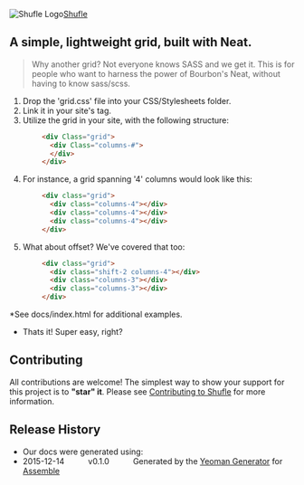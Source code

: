 ![Shufle Logo](https://dl.dropbox.com/s/gxulcwgovoqdq45/shuffle-logo-6.png?dl=0)[Shufle](http://becandoo.github.io/shufle)
## A simple, lightweight grid, built with Neat.

> Why another grid? Not everyone knows SASS and we get it.
>This is for people who want to harness the power of Bourbon's Neat, without having to know sass/scss.


1. Drop the 'grid.css' file into your CSS/Stylesheets folder.
2. Link it in your site's <head> tag.
3. Utilize the grid in your site, with the following structure:

```html
        <div Class="grid">
          <div Class="columns-#">
          </div>
        </div>
```

4. For instance, a grid spanning '4' columns would look like this:

```html
        <div class="grid">
          <div class="columns-4"></div>
          <div class="columns-4"></div>
          <div class="columns-4"></div>
        </div>
```

5. What about offset? We've covered that too:

```html
        <div class="grid">
          <div class="shift-2 columns-4"></div>
          <div class="columns-3"></div>
          <div class="columns-3"></div>
        </div>
```

*See docs/index.html for additional examples.

* Thats it! Super easy, right?

## Contributing
All contributions are welcome! The simplest way to show your support for this project is to **"star" it**. Please see [Contributing to Shufle](http://github.com/shufle/contributing) for more information.

## Release History
 * Our docs were generated using:
 * 2015-12-14   v0.1.0   Generated by the [Yeoman Generator](https://github.com/assemble/generator-assemble) for [Assemble](http://assemble.io)
